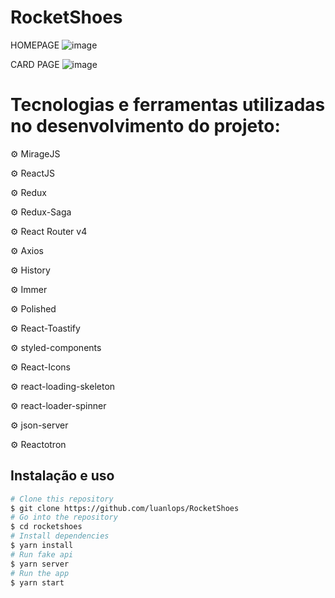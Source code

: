 # RocketShoes 
HOMEPAGE
![image](https://user-images.githubusercontent.com/83570746/156630893-54a73a27-d910-4aea-9198-4e94d45392e9.png)

CARD PAGE 
![image](https://user-images.githubusercontent.com/83570746/156630992-f7abc613-5e19-43a2-9562-4bd0a7aafb98.png)

# Tecnologias e ferramentas utilizadas no desenvolvimento do projeto:

⚙️ MirageJS

⚙️ ReactJS

⚙️ Redux

⚙️ Redux-Saga

⚙️ React Router v4

⚙️ Axios

⚙️ History

⚙️ Immer

⚙️ Polished

⚙️ React-Toastify

⚙️ styled-components

⚙️ React-Icons

⚙️ react-loading-skeleton

⚙️ react-loader-spinner

⚙️ json-server

⚙️ Reactotron


## Instalação e uso

```bash
# Clone this repository
$ git clone https://github.com/luanlops/RocketShoes
# Go into the repository
$ cd rocketshoes
# Install dependencies
$ yarn install
# Run fake api
$ yarn server
# Run the app
$ yarn start
```
